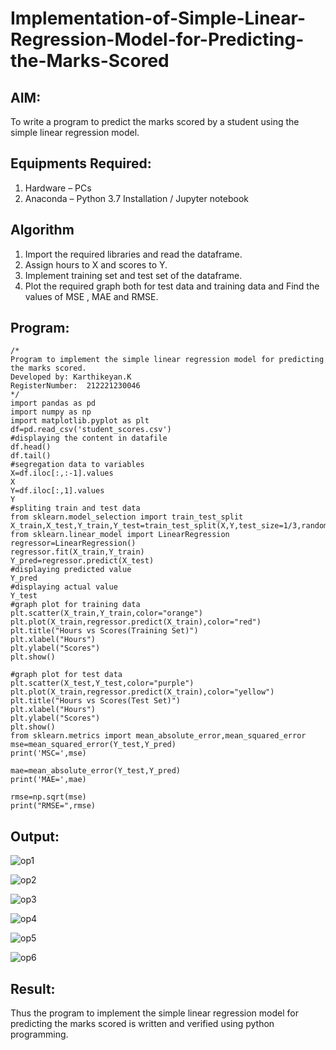 # Implementation-of-Simple-Linear-Regression-Model-for-Predicting-the-Marks-Scored

## AIM:
To write a program to predict the marks scored by a student using the simple linear regression model.

## Equipments Required:
1. Hardware – PCs
2. Anaconda – Python 3.7 Installation / Jupyter notebook

## Algorithm
1. Import the required libraries and read the dataframe.
2. Assign hours to X and scores to Y.
3. Implement training set and test set of the dataframe.
4. Plot the required graph both for test data and training data and Find the values of MSE , MAE and RMSE.

## Program:
```
/*
Program to implement the simple linear regression model for predicting the marks scored.
Developed by: Karthikeyan.K
RegisterNumber:  212221230046
*/
import pandas as pd
import numpy as np
import matplotlib.pyplot as plt
df=pd.read_csv('student_scores.csv')
#displaying the content in datafile
df.head()
df.tail()
#segregation data to variables
X=df.iloc[:,:-1].values
X
Y=df.iloc[:,1].values
Y
#spliting train and test data
from sklearn.model_selection import train_test_split
X_train,X_test,Y_train,Y_test=train_test_split(X,Y,test_size=1/3,random_state=0)
from sklearn.linear_model import LinearRegression
regressor=LinearRegression()
regressor.fit(X_train,Y_train)
Y_pred=regressor.predict(X_test)
#displaying predicted value
Y_pred
#displaying actual value
Y_test
#graph plot for training data
plt.scatter(X_train,Y_train,color="orange")
plt.plot(X_train,regressor.predict(X_train),color="red")
plt.title("Hours vs Scores(Training Set)")
plt.xlabel("Hours")
plt.ylabel("Scores")
plt.show()

#graph plot for test data
plt.scatter(X_test,Y_test,color="purple")
plt.plot(X_train,regressor.predict(X_train),color="yellow")
plt.title("Hours vs Scores(Test Set)")
plt.xlabel("Hours")
plt.ylabel("Scores")
plt.show()
from sklearn.metrics import mean_absolute_error,mean_squared_error
mse=mean_squared_error(Y_test,Y_pred)
print('MSC=',mse)

mae=mean_absolute_error(Y_test,Y_pred)
print('MAE=',mae)

rmse=np.sqrt(mse)
print("RMSE=",rmse)
```

## Output:
![op1](https://user-images.githubusercontent.com/93427303/196491270-d83638e5-3596-45af-99cc-3be9c892280a.png)

![op2](https://user-images.githubusercontent.com/93427303/196491294-5032a4d0-28ea-4464-8f60-9f3e15e15fa8.png)

![op3](https://user-images.githubusercontent.com/93427303/196491316-4f09f6c0-00f3-488f-8d7d-ea135310aa77.png)

![op4](https://user-images.githubusercontent.com/93427303/196491341-05fd33f7-5737-42f5-ae76-548882474303.png)

![op5](https://user-images.githubusercontent.com/93427303/196491354-141e4c07-dccc-4508-8029-e56941a58fad.png)

![op6](https://user-images.githubusercontent.com/93427303/196491367-ef6b0679-05ab-4ebb-9d16-487d3fccdce4.png)

## Result:
Thus the program to implement the simple linear regression model for predicting the marks scored is written and verified using python programming.
